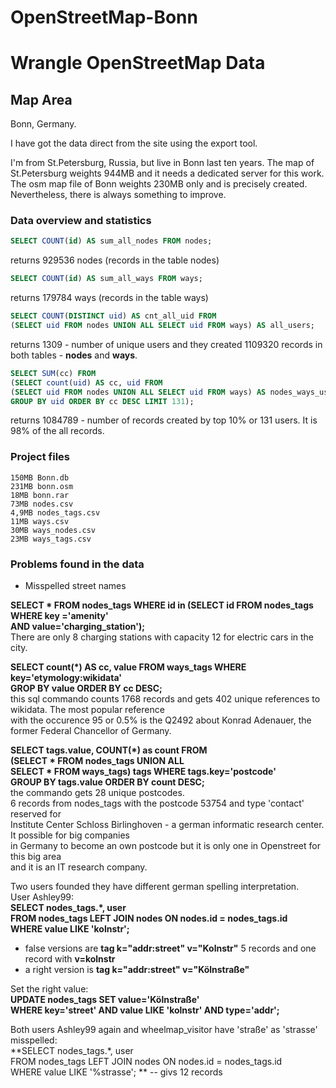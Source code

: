 # OpenStreetMap-Bonn
# Wrangle OpenStreetMap Data

## Map Area 

Bonn, Germany.

I have got the data direct from the site using the export tool.

I'm from St.Petersburg, Russia, but live in Bonn last ten years. The map of St.Petersburg weights 944MB and it needs a dedicated server for this work. The osm map file of Bonn weights 230MB only and is precisely created. 
Nevertheless, there is always something to improve.

### Data overview and statistics
```sql
SELECT COUNT(id) AS sum_all_nodes FROM nodes;
```
returns 929536 nodes (records in the table nodes)  

```sql
SELECT COUNT(id) AS sum_all_ways FROM ways;
```
returns 179784 ways (records in the table ways)  

```sql
SELECT COUNT(DISTINCT uid) AS cnt_all_uid FROM
(SELECT uid FROM nodes UNION ALL SELECT uid FROM ways) AS all_users;
```
returns 1309 - number of unique users and they created 1109320 records in both tables - **nodes** and **ways**.  

```sql
SELECT SUM(cc) FROM
(SELECT count(uid) AS cc, uid FROM
(SELECT uid FROM nodes UNION ALL SELECT uid FROM ways) AS nodes_ways_users
GROUP BY uid ORDER BY cc DESC LIMIT 131);
```
returns 1084789 - number of records created by top 10% or 131 users. It is 98% of the all records.  


### Project files
 ```
150MB Bonn.db
231MB bonn.osm
 18MB bonn.rar
 73MB nodes.csv
4,9MB nodes_tags.csv
 11MB ways.csv
 30MB ways_nodes.csv
 23MB ways_tags.csv
```

### Problems found in the data

- Misspelled street names


**SELECT * FROM nodes_tags WHERE id in (SELECT id FROM nodes_tags WHERE key ='amenity'<br />
AND value='charging_station');**<br />
There are only 8 charging stations with capacity 12 for electric cars in the city.<br />

**SELECT count(*) AS cc, value FROM ways_tags WHERE key='etymology:wikidata'<br />
GROP BY value ORDER BY cc DESC;**<br />
this sql commando counts 1768 records and gets 402 unique references to wikidata. The most popular reference<br />
with the occurence 95 or 0.5% is the Q2492 about Konrad Adenauer, the former Federal Chancellor of Germany.<br />

**SELECT tags.value, COUNT(*) as count FROM<br />
(SELECT * FROM nodes_tags UNION ALL<br />
SELECT * FROM ways_tags) tags WHERE tags.key='postcode'<br />
GROUP BY tags.value ORDER BY count DESC;**<br />
the commando gets 28 unique postcodes.<br />
6 records from nodes_tags with the postcode 53754 and type 'contact' reserved for<br />
Institute Center Schloss Birlinghoven - a german informatic research center. It possible for big companies<br />
in Germany to become an own postcode but it is only one in Openstreet for this big area<br />
and it is an IT research company.<br />

Two users founded they have different german spelling interpretation.<br />
User Ashley99:<br />
**SELECT nodes_tags.*, user<br />
FROM nodes_tags LEFT JOIN nodes ON nodes.id = nodes_tags.id<br />
WHERE value LIKE 'kolnstr';**<br />
- false versions are **tag k="addr:street" v="Kolnstr"** 5 records and one record with **v=kolnstr**<br />
- a right version is **tag k="addr:street" v="Kölnstraße"**<br />

Set the right value:<br />
**UPDATE nodes_tags SET value='Kölnstraße'<br />
WHERE key='street' AND value LIKE 'kolnstr' AND type='addr';**<br />

Both users Ashley99 again and wheelmap_visitor have 'straße' as 'strasse' misspelled:<br />
**SELECT nodes_tags.*, user<br />
FROM nodes_tags LEFT JOIN nodes ON nodes.id = nodes_tags.id<br />
WHERE value LIKE '%strasse'; ** -- givs 12 records<br />
